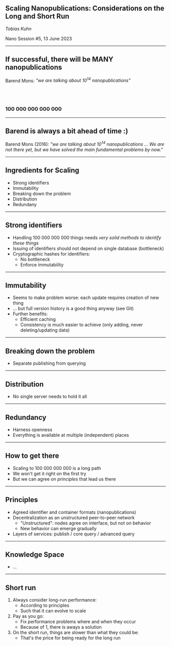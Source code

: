 ## Scaling Nanopublications: Considerations on the Long and Short Run

_Tobias Kuhn_

Nano Session #5, 13 June 2023

---

## If successful, there will be MANY nanopublications

Barend Mons: _"we are talking about 10<sup>14</sup> nanopublications"_

<br><br>

### 100 000 000 000 000

---

## Barend is always a bit ahead of time :)

Barend Mons (2016): _"we are talking about 10<sup>14</sup> nanopublications ... We are not there yet, but we have solved the main fundamental problems by now."_

---

## Ingredients for Scaling

- Strong identifiers
- Immutability
- Breaking down the problem
- Distribution
- Redundany

---

## Strong identifiers

- Handling 100 000 000 000 things needs _very solid methods to identify these things_
- Issuing of identifiers should not depend on single database (bottleneck)
- Cryptographic hashes for identifiers:
  - No bottleneck
  - Enforce immutability

---

## Immutability

- Seems to make problem worse: each update requires creation of new thing
- ... but full version history is a good thing anyway (see Git)
- Further benefits:
  - Efficient caching
  - Consistency is much easier to achieve (only adding, never deleting/updating data)

---

## Breaking down the problem

- Separate publishing from querying

---

## Distribution

- No single server needs to hold it all

---

## Redundancy

- Harness openness
- Everything is available at multiple (independent) places

---

## How to get there

- Scaling to 100 000 000 000 is a long path
- We won't get it right on the first try
- But we can agree on _principles_ that lead us there

---

## Principles

- Agreed identifier and container formats (nanopublications)
- Decentralization as an unstructured peer-to-peer network
  - "Unstructured": nodes agree on interface, but not on behavior
  - New behavior can emerge gradually
- Layers of services: publish / core query / advanced query

---

## Knowledge Space

- ...

---

## Short run

1. Always consider long-run performance:
   - According to principles
   - Such that it can evolve to scale
2. Pay as you go:
   - Fix performance problems where and when they occur
   - Because of 1, there is aways a solution
3. On the short run, things are slower than what they could be:
   - That's the price for being ready for the long run

